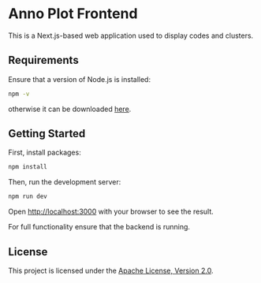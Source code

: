 # Anno Plot Frontend

This is a Next.js-based web application used to display codes and clusters.

## Requirements

Ensure that a version of Node.js is installed:

```bash
npm -v 
```

otherwise it can be downloaded [here](https://nodejs.org/de/download).

## Getting Started

First, install packages:

```bash
npm install
```

Then, run the development server:

```bash
npm run dev
```

Open [http://localhost:3000](http://localhost:3000) with your browser to see the result.

For full functionality ensure that the backend is running.

## License

This project is licensed under the [Apache License, Version 2.0](LICENSE).
